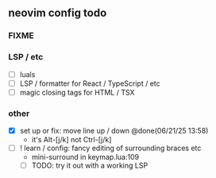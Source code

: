 ## neovim config todo

### FIXME

### LSP / etc
- [ ] luals 
- [ ] LSP / formatter for React / TypeScript / etc
- [ ] magic closing tags for HTML / TSX

### other
- [x] set up or fix: move line up / down @done(06/21/25 13:58)
  - it's Alt-[j/k] not Ctrl-[j/k]
- [ ] ! learn / config: fancy editing of surrounding braces etc
  - mini-surround in keymap.lua:109
  - [ ] TODO: try it out with a working LSP
